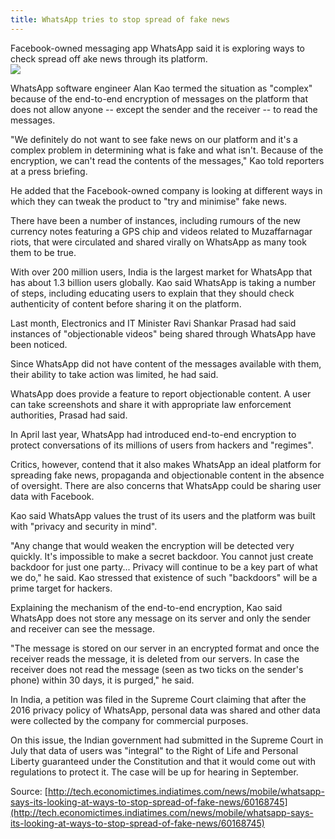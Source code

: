 ```yaml
---
title: WhatsApp tries to stop spread of fake news
---
```


Facebook-owned messaging app WhatsApp said it is exploring ways to check spread off ake news through its platform.  
![](http://www.alsumaria.tv/newsimages/NB-126944-635612381116004091.jpg)

WhatsApp software engineer Alan Kao termed the situation as "complex" because of the end-to-end encryption of messages on the platform that does not allow anyone -- except the sender and the receiver -- to read the messages.

"We definitely do not want to see fake news on our platform and it's a complex problem in determining what is fake and what isn't. Because of the encryption, we can't read the contents of the messages," Kao told reporters at a press briefing.

He added that the Facebook-owned company is looking at different ways in which they can tweak the product to "try and minimise" fake news.

There have been a number of instances, including rumours of the new currency notes featuring a GPS chip and videos related to Muzaffarnagar riots, that were circulated and shared virally on WhatsApp as many took them to be true.

With over 200 million users, India is the largest market for WhatsApp that has about 1.3 billion users globally. Kao said WhatsApp is taking a number of steps, including educating users to explain that they should check authenticity of content before sharing it on the platform.

Last month, Electronics and IT Minister Ravi Shankar Prasad had said instances of "objectionable videos" being shared through WhatsApp have been noticed.

Since WhatsApp did not have content of the messages available with them, their ability to take action was limited, he had said.

WhatsApp does provide a feature to report objectionable content. A user can take screenshots and share it with appropriate law enforcement authorities, Prasad had said.

In April last year, WhatsApp had introduced end-to-end encryption to protect conversations of its millions of users from hackers and "regimes".

Critics, however, contend that it also makes WhatsApp an ideal platform for spreading fake news, propaganda and objectionable content in the absence of oversight. There are also concerns that WhatsApp could be sharing user data with Facebook.

Kao said WhatsApp values the trust of its users and the platform was built with "privacy and security in mind".

"Any change that would weaken the encryption will be detected very quickly. It's impossible to make a secret backdoor. You cannot just create backdoor for just one party... Privacy will continue to be a key part of what we do," he said. Kao stressed that existence of such "backdoors" will be a prime target for hackers.

Explaining the mechanism of the end-to-end encryption, Kao said WhatsApp does not store any message on its server and only the sender and receiver can see the message.

"The message is stored on our server in an encrypted format and once the receiver reads the message, it is deleted from our servers. In case the receiver does not read the message \(seen as two ticks on the sender's phone\) within 30 days, it is purged," he said.

In India, a petition was filed in the Supreme Court claiming that after the 2016 privacy policy of WhatsApp, personal data was shared and other data were collected by the company for commercial purposes.

On this issue, the Indian government had submitted in the Supreme Court in July that data of users was "integral" to the Right of Life and Personal Liberty guaranteed under the Constitution and that it would come out with regulations to protect it. The case will be up for hearing in September.

Source: [http://tech.economictimes.indiatimes.com/news/mobile/whatsapp-says-its-looking-at-ways-to-stop-spread-of-fake-news/60168745](http://tech.economictimes.indiatimes.com/news/mobile/whatsapp-says-its-looking-at-ways-to-stop-spread-of-fake-news/60168745)




